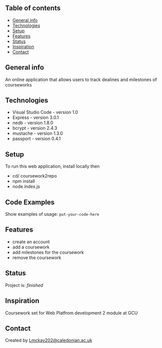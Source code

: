 ## Table of contents
* [General info](#general-info)
* [Technologies](#technologies)
* [Setup](#setup)
* [Features](#features)
* [Status](#status)
* [Inspiration](#inspiration)
* [Contact](#contact)

## General info
An online application that allows users to track dealines and milestones of courseworks


## Technologies
* Visual Studio Code - version 1.0
* Express - version 3.0.1
* nedb - version 1.8.0
* bcrypt - version 2.4.3
* mustache - version 1.3.0
* passport - version 0.4.1

## Setup
To run this web application, install locally then 
* cd/ coursework2repo
* npm install
* node index.js


## Code Examples
Show examples of usage:
`put-your-code-here`

## Features

* create an account
* add a coursework
* add milestones for the coursework
* remove the coursework


## Status
Project is:  _finished_

## Inspiration
Coursework set for Web Platfrom development 2 module at GCU

## Contact
Created by Lmckay202@caledonian.ac.uk
